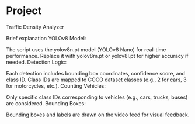 # Project
Traffic Density Analyzer

Brief explanation
YOLOv8 Model:

The script uses the yolov8n.pt model (YOLOv8 Nano) for real-time performance. Replace it with yolov8m.pt or yolov8l.pt for higher accuracy if needed.
Detection Logic:

Each detection includes bounding box coordinates, confidence score, and class ID.
Class IDs are mapped to COCO dataset classes (e.g., 2 for cars, 3 for motorcycles, etc.).
Counting Vehicles:

Only specific class IDs corresponding to vehicles (e.g., cars, trucks, buses) are considered.
Bounding Boxes:

Bounding boxes and labels are drawn on the video feed for visual feedback.
